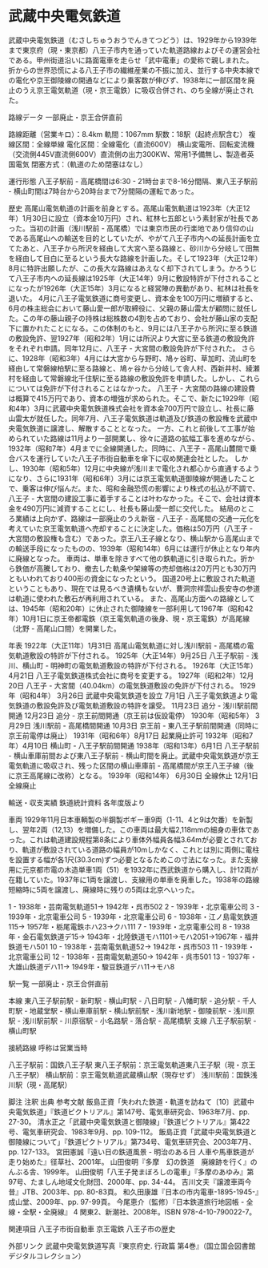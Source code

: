 # 武蔵中央電気鉄道

武蔵中央電気鉄道（むさしちゅうおうでんきてつどう）は、1929年から1939年まで東京府（現・東京都）八王子市内を通っていた軌道路線およびその運営会社である。甲州街道沿いに路面電車を走らせ「武中電車」の愛称で親しまれた。
折からの世界恐慌による八王子市の繊維産業の不振に加え、並行する中央本線での電化や京王御陵線の開通などにより乗客数が伸びず、1938年に一部区間を廃止のうえ京王電気軌道（現・京王電鉄）に吸収合併され、のち全線が廃止された。

路線データ
一部廃止・京王合併直前

路線距離（営業キロ）：8.4km
軌間：1067mm
駅数：18駅（起終点駅含む）
複線区間：全線単線
電化区間：全線電化（直流600V）
横山変電所、回転変流機（交流側445V直流側600V）直流側の出力300KW、常用1予備無し、製造者英国電気
閉塞方式：（軌道のため閉塞はなし）

運行形態
八王子駅前 - 高尾橋間は6:30 - 21時台まで8-16分間隔、東八王子駅前 - 横山町間は7時台から20時台まで7分間隔の運転であった。

歴史
高尾山電気軌道の計画を前身とする。高尾山電気軌道は1923年（大正12年）1月30日に設立（資本金10万円）され、紅林七五郎という素封家が社長であった。当初の計画（浅川駅前 - 高尾橋）では東京市民の行楽地であり信仰の山である高尾山への輸送を目的としていたが、やがて八王子市内への延長計画を立てたあと、八王子から所沢を経由して大宮へ至る路線と、砂川から分岐して田無を経由して目白に至るという長大な路線を計画した。そして1923年（大正12年）8月に特許出願したが、この長大な路線はあえなく却下されてしまう。かろうじて八王子市内への延長線は1925年（大正14年）9月に敷設特許が下付されることになったが1926年（大正15年）3月になると経営陣の異動があり、紅林は社長を退いた。
4月に八王子電気鉄道に商号変更し、資本金を100万円に増額すると、6月の株主総会において藤山愛一郎が取締役に、父親の藤山雷太が顧問に就任した。この年の藤山親子の持株は総株数の4割を占めており、会社が藤山家の支配下に置かれたことになる。この体制のもと、9月には八王子から所沢に至る鉄道の敷設免許、翌1927年（昭和2年）1月には所沢より大宮に至る鉄道の敷設免許をそれぞれ申請。同年12月に、八王子 - 大宮間の敷設免許が下付された。
さらに、1928年（昭和3年）4月には大宮から与野町、鳩ヶ谷町、草加町、流山町を経由して常磐線柏駅に至る路線と、鳩ヶ谷から分岐して舎人村、西新井村、綾瀬村を経由して常磐線北千住駅に至る路線の敷設免許を申請した。しかし、これらについては免許が下付されることはなかった。
八王子 - 大宮間の路線の建設費は概算で415万円であり、資本の増強が求められた。そこで、新たに1929年（昭和4年）3月に武蔵中央電気鉄道株式会社を資本金700万円で設立し、社長に藤山雷太が就任した。同年7月、八王子電気鉄道は軌道及び鉄道の敷設権を武蔵中央電気鉄道に譲渡し、解散することとなった。
一方、これと前後して工事が始められていた路線は11月より一部開業し、徐々に道路の拡幅工事を進めながら、1932年（昭和7年）4月までに全線開通した。同時に、八王子 - 高尾山麓間で乗合バスを運行していた八王子市街自動車を傘下に収め関連会社とした。
しかし、1930年（昭和5年）12月に中央線が浅川まで電化され都心から直通するようになり、さらに1931年（昭和6年）3月には京王電気軌道御陵線が開通したことで、乗客は伸び悩んだ。また、昭和金融恐慌の影響により株式の払込が不調で、八王子 - 大宮間の建設工事に着手することは叶わなかった。そこで、会社は資本金を490万円に減資することにし、社長も藤山愛一郎に交代した。
結局のところ業績は上向かず、路線は一部廃止のうえ新宿 - 八王子 - 高尾間の交通一元化を考えていた京王電気軌道へ売却することに決定した。価格は50万円（八王子 - 大宮間の敷設権も含む）であった。京王八王子線となり、横山駅から高尾山までの輸送手段になったものの、1939年（昭和14年）6月には運行が休止となり年内に廃線となった。
車両は、単車を除きすべて他の鉄軌道に引き取られた。折から鉄価が高騰しており、撤去した軌条や架線等の売却価格は20万円とも30万円ともいわれており400形の資金になったという。
国道20号上に敷設された軌道ということもあり、現在では見るべき遺構もないが、曹洞宗祥雲山長安寺の参道は軌道に使われた敷石が再利用されている。
また、高尾山方面への路線としては、1945年（昭和20年）に休止された御陵線を一部利用して1967年（昭和42年）10月1日に京王帝都電鉄（京王電気軌道の後身、現・京王電鉄）が高尾線（北野 - 高尾山口間）を開業した。

年表
1922年（大正11年）1月31日 高尾山電気軌道に対し浅川駅前 - 高尾橋の電気軌道敷設の特許が下付される。
1925年（大正14年）9月25日 八王子駅前 - 浅川、横山町 - 明神町の電気軌道敷設の特許が下付される。
1926年（大正15年）4月21日 八王子電気鉄道株式会社に商号を変更する。
1927年（昭和2年）12月20日 八王子 - 大宮間（40.04km）の電気鉄道敷設の免許が下付される。
1929年（昭和4年）
3月26日 武蔵中央電気鉄道を設立
7月1日 八王子電気鉄道より電気鉄道の敷設免許及び電気軌道敷設の特許を譲受。
11月23日 追分 - 浅川駅前間開通
12月23日 追分 - 京王前間開通（京王前は仮設電停）
1930年（昭和5年）
3月29日 浅川駅前 - 高尾橋間開通
10月3日 京王前 - 東八王子駅前間開通（同時に京王前電停は廃止）
1931年（昭和6年）8月17日 起業廃止許可
1932年（昭和7年）4月10日 横山町 - 八王子駅前間開通
1938年（昭和13年）6月1日 八王子駅前 - 横山車庫前間および東八王子駅前 - 横山町間を廃止。武蔵中央電気鉄道が京王電気軌道に吸収され、残った区間の横山車庫前 - 高尾橋間が京王八王子線（後に京王高尾線に改称）となる。
1939年（昭和14年）
6月30日 全線休止
12月1日 全線廃止

輸送・収支実績
鉄道統計資料 各年度版より

車両
1929年11月日本車輌製の半鋼製ボギー車9両（1-11、4と9は欠番）を新製し、翌年2両（12,13）を増備した。この車両は最大幅2,118mmの細身の車体であった。これは軌道建設規程第8条により車体外幅員各幅3.64mが必要とされており、軌道が敷設されている道路の幅員が10mしかなく、これとは別に両側に電柱を設置する幅が各1尺(30.3cm)ずつ必要となるためこの寸法になった。また支線用に元京都市電の木造単車1両（51）を1932年に西武鉄道から購入し、計12両が在籍していた。1937年に1両を譲渡し、支線用の単車を廃車した。1938年の路線短縮時に5両を譲渡し、廃線時に残りの5両は北京へいった。

1 - 1938年・芸南電気軌道51→ 1942年・呉市502
2 - 1939年・北京電車公司
3 - 1939年・北京電車公司
5 - 1939年・北京電車公司
6 - 1938年・江ノ島電気鉄道115→ 1957年・栃尾電鉄ホハ23→クハ111
7 - 1939年・北京電車公司
8 - 1938年・金石電気鉄道デ15→ 1943年・北陸鉄道モハ1101→モハ2051→1967年・福井鉄道モハ501
10 - 1938年・芸南電気軌道52→ 1942年・呉市503
11 - 1939年・北京電車公司
12 - 1938年・芸南電気軌道50→ 1942年・呉市501
13 - 1937年・大雄山鉄道デハ11→ 1949年・駿豆鉄道デハ11→モハ8

駅一覧
一部廃止・京王合併直前

本線
東八王子駅前駅 - 新町駅 - 横山町駅 - 八日町駅 - 八幡町駅 - 追分駅 - 千人町駅 - 地蔵堂駅 - 横山車庫前駅 - 横山駅前駅 - 浅川新地駅 - 御陵前駅 - 浅川原駅 - 浅川駅前駅 - 川原宿駅 - 小名路駅 - 落合駅 - 高尾橋駅
支線
八王子駅前駅 - 横山町駅

接続路線
呼称は営業当時

八王子駅前：国鉄八王子駅
東八王子駅前：京王電気軌道東八王子駅（現・京王八王子駅）
横山駅前：京王電気軌道武蔵横山駅（現存せず）
浅川駅前：国鉄浅川駅（現・高尾駅）

脚注
注釈
出典
参考文献
飯島正資「失われた鉄道・軌道を訪ねて〔10〕武蔵中央電気鉄道」『鉄道ピクトリアル』第147号、電気車研究会、1963年7月、pp. 27-30。 
清水正之「武蔵中央電気鉄道と御陵線」『鉄道ピクトリアル』第422号、電気車研究会、1983年9月、pp. 109-112。 
飯島正資「武蔵中央電気鉄道と御陵線について」『鉄道ピクトリアル』第734号、電気車研究会、2003年7月、pp. 127-133。 
宮田憲誠『遠い日の鉄道風景 - 明治のある日 人車や馬車鉄道が走り始めた』径草社、2001年。 
山田俊明『多摩　幻の鉄道　廃線跡を行く』のんぶる舎、1999年。 
山田俊明「八王子発まぼろしの電車」『多摩のあゆみ』第97号、たましん地域文化財団、2000年、pp. 34-44。 
吉川文夫『譲渡車両今昔』JTB、2003年、pp. 80-83頁。 
和久田康雄『日本の市内電車-1895-1945-』成山堂、2009年、pp. 97-99頁。 
今尾恵介（監修）『日本鉄道旅行地図帳 - 全線・全駅・全廃線』 4 関東2、新潮社、2008年。ISBN 978-4-10-790022-7。

関連項目
八王子市街自動車
京王電鉄
八王子市の歴史

外部リンク
武蔵中央電気鉄道写真『東京府史. 行政篇 第4巻』（国立国会図書館デジタルコレクション）